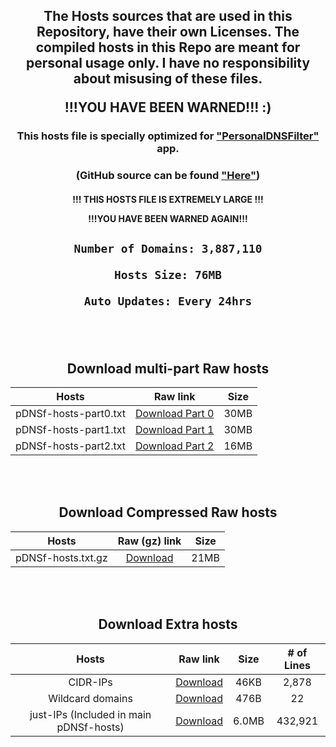 <div align="center">

<h2>
The Hosts sources that are used in this Repository, have their own Licenses. The compiled hosts in this Repo are meant for personal usage only. I have no responsibility about misusing of these files.

!!!YOU HAVE BEEN WARNED!!! :)

</h2>

### This hosts file is specially optimized for ["PersonalDNSFilter"](https://www.zenz-solutions.de/personaldnsfilter/) app.

### (GitHub source can be found ["Here"](https://github.com/IngoZenz/personaldnsfilter))


<h4>

!!! THIS HOSTS FILE IS EXTREMELY LARGE !!!

!!!YOU HAVE BEEN WARNED AGAIN!!!

</h4>

  <h2>
    
    Number of Domains: 3,887,110
    
    Hosts Size: 76MB
    
    Auto Updates: Every 24hrs
    
  </h2>



<br> </br>
## Download multi-part Raw hosts

| Hosts | Raw link | Size |
|:---------:|:-------:|:-------:|
| pDNSf-hosts-part0.txt | [Download Part 0](https://raw.githubusercontent.com/j-moriarti/pDNSf-Hosts-collection/master/pDNSf-hosts-part0.txt) | 30MB |
| pDNSf-hosts-part1.txt | [Download Part 1](https://raw.githubusercontent.com/j-moriarti/pDNSf-Hosts-collection/master/pDNSf-hosts-part1.txt) | 30MB |
| pDNSf-hosts-part2.txt | [Download Part 2](https://raw.githubusercontent.com/j-moriarti/pDNSf-Hosts-collection/master/pDNSf-hosts-part2.txt) | 16MB |

<br> </br>
## Download Compressed Raw hosts

| Hosts | Raw (gz) link | Size |
|:---------:|:-------:|:-------:|
| pDNSf-hosts.txt.gz | [Download](https://raw.githubusercontent.com/j-moriarti/pDNSf-Hosts-collection/master/pDNSf-hosts.txt.gz) | 21MB |

<br> </br>
## Download Extra hosts

| Hosts | Raw link | Size | # of Lines |
|:---------:|:-------:|:-------:|:-------:|
| CIDR-IPs | [Download](https://raw.githubusercontent.com/j-moriarti/pDNSf-Hosts-collection/master/CIDR-IPs.txt) | 46KB | 2,878 |
| Wildcard domains | [Download](https://raw.githubusercontent.com/j-moriarti/pDNSf-Hosts-collection/master/Wildcards.txt) | 476B | 22 |
| just-IPs (Included in main pDNSf-hosts) | [Download](https://raw.githubusercontent.com/j-moriarti/pDNSf-Hosts-collection/master/just-IPs.txt) | 6.0MB | 432,921 |

</div>
